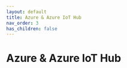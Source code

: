 ```yaml
---
layout: default
title: Azure & Azure IoT Hub
nav_order: 3
has_children: false
---
```


# Azure & Azure IoT Hub
